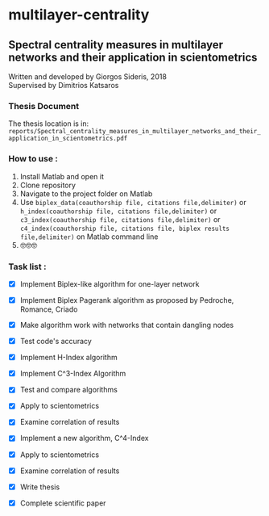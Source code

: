 # multilayer-centrality
## **Spectral centrality measures in multilayer networks and their application in scientometrics**
Written and developed by Giorgos Sideris, 2018  
Supervised by Dimitrios Katsaros

### Thesis Document
The thesis location is in: `reports/Spectral_centrality_measures_in_multilayer_networks_and_their_application_in_scientometrics.pdf`

### How to use :

1. Install Matlab and open it
2. Clone repository
3. Navigate to the project folder on Matlab
4. Use `biplex_data(coauthorship file, citations file,delimiter)` or `h_index(coauthorship file, citations file,delimiter)` or `c3_index(coauthorship file, citations file,delimiter)` or `c4_index(coauthorship file, citations file, biplex results file,delimiter)` on Matlab command line
5. 🤓🤓🤓


### Task list : 

- [x] Implement Biplex-like algorithm for one-layer network
- [x] Implement Biplex Pagerank algorithm as proposed by Pedroche, Romance, Criado
- [x] Make algorithm work with networks that contain dangling nodes
- [x] Test code's accuracy

- [x] Implement H-Index algorithm
- [x] Implement C^3-Index Algorithm
- [x] Test and compare algorithms

- [x] Apply to scientometrics
- [x] Examine correlation of results

- [x] Implement a new algorithm, C^4-Index
- [x] Apply to scientometrics
- [x] Examine correlation of results

- [x] Write thesis

- [x] Complete scientific paper
